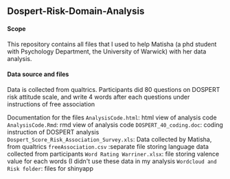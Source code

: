 ## Dospert-Risk-Domain-Analysis

#### Scope
This repository contains all files that I used to help Matisha (a phd student with Psychology Department, the University of Warwick) with her data analysis.

#### Data source and files

Data is collected from qualtrics. Participants did 80 questions on DOSPERT risk attitude scale, and write 4 words after each questions under instructions of free association

Documentation for the files
`AnalysisCode.html`: html view of analysis code
`AnalysisCode.Rmd`:  rmd view of analysis code
`DOSPERT_40_coding.doc`: coding instruction of DOSPERT analysis
`Dospert_Score_Risk_Association_Survey.xls`: Data collected by Matisha, from qualtrics
`freeAssociation.csv` :separate file storing language data collected from participants
`Word Rating Warriner.xlsx`: file storing valence value for each words (I didn't use these data in my analysis
`Wordcloud and Risk folder`: files for shinyapp 

